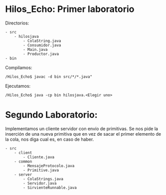 # Hilos_Echo: Primer laboratorio
   Directorios:
    
    - src
        - hilosjava
            - ColaString.java
            - Consumidor.java
            - Main.java
            - Productor.java
    - bin 
    
   Compilamos: 
```[Javascript]
/Hilos_Echo$ javac -d bin src/*/*.java" 
```
   Ejecutamos:
```[Javascript]
/Hilos_Echo$ java -cp bin hilosjava.<Elegir uno>
```
# Segundo Laboratorio:

 Implementamos un cliente servidor con envío de primitivas. Se nos pide la inserción de una nueva primitiva que en vez de sacar el primer elemento de la cola, nos diga cual es, en caso de haber.
 
    - src
        - client
            - Cliente.java
        - common
            - MensajeProtocolo.java
            - Primitive.java
        - server
            - ColaStrings.java
            - Servidor.java
            - SirvienteRunnable.java
